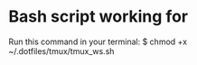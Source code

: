 # Bash script working for
Run this command in your terminal:
    $ chmod +x ~/.dotfiles/tmux/tmux_ws.sh
